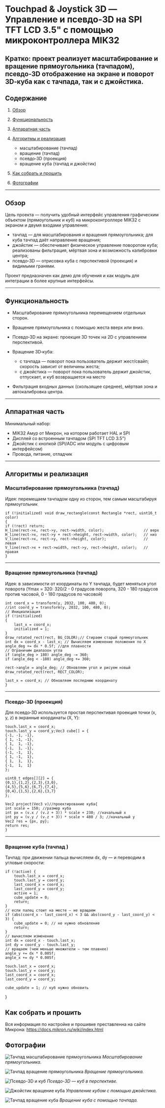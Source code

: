 # Touchpad & Joystick 3D — Управление и псевдо-3D на SPI TFT LCD 3.5" с помощью микроконтроллера MIK32

Кратко: проект реализует масштабирование и вращение прямоугольника (тачпадом), псевдо‑3D отображение на экране и поворот 3D‑куба как с тачпада, так и с джойстика.
---

## Содержание

1. [Обзор](#обзор)
2. [Функциональность](#функциональность)
3. [Аппаратная часть](#аппаратная-часть)
5. [Алгоритмы и реализация](#алгоритмы-и-реализация)

   * масштабирование (тачпад)
   * вращение (тачпад)
   * псевдо‑3D (проекция)
   * вращение куба (тачпад и джойстик)
6. [Как собрать и прошить](#как-собрать-и-прошить)
7. [Фотографии](#фотографии)

---

## Обзор

Цель проекта — получить удобный интерфейс управления графическим объектом (прямоугольник и куб) на микроконтроллере MIK32 с экраном и двумя входами управления:

* тачпад — для масштабирования и вращения прямоугольника; для куба тачпад даёт направление вращения;
* джойстик — обеспечивает физическое управление поворотом куба; реализованы фильтрация, мёртвая зона и возможность калибровки центра;
* псевдо‑3D — отрисовка куба с перспективой (проекция) и видимыми гранями.

Проект предназначен как демо для обучения и как модуль для интеграции в более крупные интерфейсы.

---

## Функциональность

* Масштабирование прямоугольника перемещением отдельных сторон.
* Вращение прямоугольника с помощью жеста вверх или вниз.
* Псевдо‑3D на экране: проекция 3D точек на 2D с управлением перспективой.
* Вращение 3D‑куба:

  * с тачпада — поворот пока пользователь держит жест/свайп; скорость зависит от величины жеста;
  * с джойстика — поворот пока пользователь держит джойстик, отпускает, и куб возвращается на место
* Фильтрация входных данных (скользящее среднее), мёртвая зона и автокалибровка центра.

---

## Аппаратная часть

Минимальный набор:

* MIK32 Амур от Микрон, на котором работает HAL и SPI
* Дисплей со встроенным тачпадом (SPI TFT LCD 3.5")
* Джойстик с кнопкой (SPI/ADC или модуль с цифровым интерфейсом)
* Провода, питание, отладчик

---

## Алгоритмы и реализация

### Масштабирование прямоугольника (тачпад)

Идея: перемещаем тачпадом одну из сторон, тем самым масштабируя прямоугольник

    if (!initialized) void draw_rectangle(const Rectangle *rect, uint16_t color)
    {
    if (!rect) return;
    H_line(rect->x, rect->y, rect->width, color);                  // верх
    H_line(rect->x, rect->y + rect->height, rect->width, color);   // низ
    V_line(rect->x, rect->y, rect->height, color);                 // левая
    V_line(rect->x + rect->width, rect->y, rect->height, color);   // правая
    }
---

### Вращение прямоугольника (тачпад)

Идея: в зависимости от координаты по Y тачпада, будет меняться угол поворота (Ymax = 320: 320/2 - 0 градусов поворота, 320 - 180 градусов против часовой, 0 - 180 градусов по часовой)

    int coord_x = transform(y, 2032, 100, 480, 0);
    //int coord_y = transform(y, 2032, 100, 480, 0);
    // Инициализация
    if (!initialized)
    {
        last_x = coord_x;
        initialized = 1;
    }
    draw_rotated_rect(rect, BG_COLOR);// Стираем старый прямоугольник
    int dx = coord_x - last_x; // Вычисляем изменение положения по X
    angle_deg += dx * 0.5f; //для плавности
    // Ограничим диапазон угла
    if (angle_deg > 180) angle_deg -= 360;
    if (angle_deg < -180) angle_deg += 360;

    rect->angle = angle_deg; // Обновляем угол и рисуем новый
    draw_rotated_rect(rect, RECT_COLOR);

    last_x = coord_x; // Обновляем последнюю координату
    }
---

### Псевдо‑3D (проекция)

Для псевдо‑3D используется простая перспективая проекция точки (x, y, z) в экранные координаты (X, Y):

    touch.last_x = coord_x;
    touch.last_y = coord_y;Vec3 cube[] = {
    {-1, -1, -1},
    { 1, -1, -1},
    { 1,  1, -1},
    {-1,  1, -1},
    {-1, -1,  1},
    { 1, -1,  1},
    { 1,  1,  1},
    {-1,  1,  1}
    };
    
    uint8_t edges[][2] = {
    {0,1},{1,2},{2,3},{3,0},
    {4,5},{5,6},{6,7},{7,4},
    {0,4},{1,5},{2,6},{3,7}
    }; 
    
    Vec2 project(Vec3 v)//проектирование куба{
    int scale = 150; //размер куба
    int px = (v.x / (v.z + 3)) * scale + 230; //начальный х
    int py = (v.y / (v.z + 3)) * scale + 480 / 3; //начальный у
    Vec2 res = {px, py};
    return res;
    }

---

### Вращение куба (тачпад )

Тачпад: при движении пальца вычисляем dx, dy — и переводим в угловые скорости:

    if (!active) {
        touch.last_x = coord_x;
        touch.last_y = coord_y;
        last_coord_x = coord_x;
        last_coord_y = coord_y;
        active = 1;
        cube_update = 0;
        return;
    } 
    // если палец стоит на месте — не вращаем
    if (abs(coord_x - last_coord_x) < 3 && abs(coord_y - last_coord_y) < 3) {
        cube_update = 0; // не нужно обновление
        return;
    }
    // вычисляем изменение
    int dx = coord_x - touch.last_x;
    int dy = coord_y - touch.last_y;
    // вращаем (чем меньше множители — тем плавнее)
    angle_y += dx * 0.005f;
    angle_x += dy * 0.005f;

    touch.last_x = coord_x;
    touch.last_y = coord_y;
    last_coord_x = coord_x;
    last_coord_y = coord_y;

    cube_update = 1; // куб нужно обновить
  }


## Как собрать и прошить

Вся информация по настройке и прошивке преставленна на сайте Микрона: https://docs.mikron.ru/wiki/index.html


## Фотографии

![Тачпад масштабирование прямоугольника](https://github.com/user-attachments/assets/52012271-95f3-45ca-b974-6bc1b0a9e768)
*Масштабирование прямоугольника.*

![Тачпад вращение прямоугольника](https://github.com/user-attachments/assets/f4e6012b-28b2-434a-913d-090eead5be53)
*Вращение прямоугольника.*

![Псевдо-3D и куб](https://github.com/user-attachments/assets/afc36ec9-241e-45d9-be69-47e9f76d79f5)
*Псевдо-3D — куб в перспективе.*

![Джойстик вращение куба](https://github.com/user-attachments/assets/eaad91bb-f469-4123-ab8e-c40896147b29)
*Управление кубом с помощью джойстика.*

![Тачпад вращение куба](https://github.com/user-attachments/assets/fae06a9e-94fe-4297-a9cc-294768efa4f7)
*Вращение куба с помощью тачпада.*



